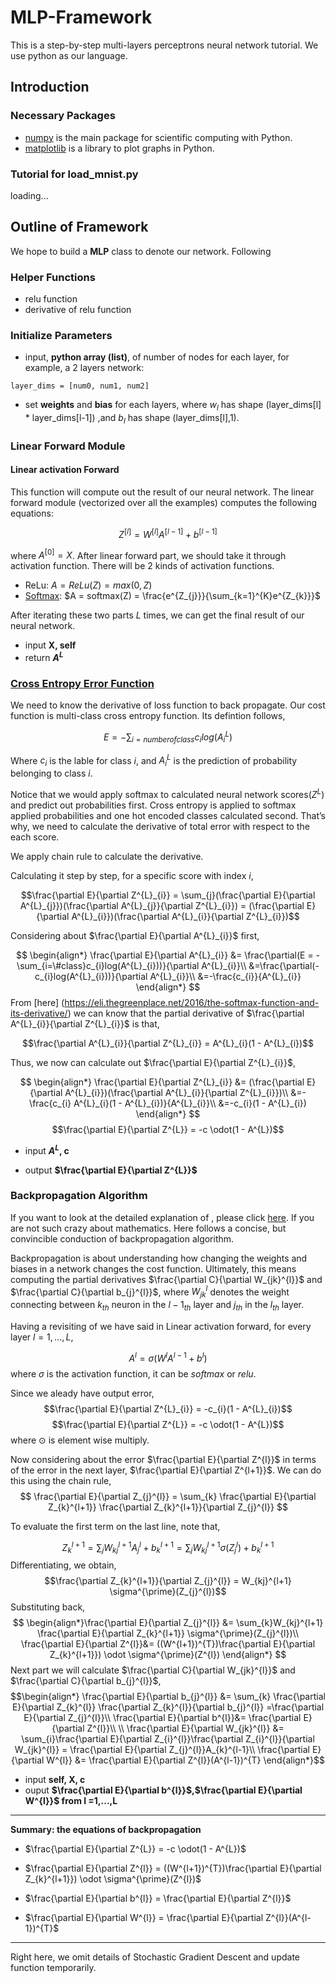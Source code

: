 # MLP-Framework
This is a step-by-step multi-layers perceptrons neural network tutorial. We use python as our language.
## Introduction
### Necessary Packages 
* [numpy](http://www.numpy.org/) is the main package for scientific computing with Python. 
* [matplotlib](http://matplotlib.org) is a library to plot graphs in Python.

### Tutorial for load_mnist.py
loading...

## Outline of Framework
We hope to build a **MLP** class to denote our network. Following 
### Helper Functions

* relu function
* derivative of relu function

### Initialize Parameters
* input, **python array (list)**, of number of nodes for each layer, for example, a 2 layers network:  
```
layer_dims = [num0, num1, num2]
```
* set **weights** and **bias** for each layers, where $w_{l}$ has shape (layer_dims[l] * layer_dims[l-1]) ,and $b_{l}$ has shape (layer_dims[l],1).   

### Linear Forward Module
#### Linear activation Forward
This function will compute out the result of our neural network. The linear forward module (vectorized over all the examples) computes the following equations:

$$Z^{[l]} = W^{[l]}A^{[l-1]} + b^{[l-1]}$$

where $A^{[0]} = X$. After linear forward part, we should take it through activation function. There will be 2 kinds of activation functions.


* ReLu: $A = ReLu(Z) = max(0, Z)$
* [Softmax](https://en.wikipedia.org/wiki/Softmax_function): $A = softmax(Z) = \frac{e^{Z_{j}}}{\sum_{k=1}^{K}e^{Z_{k}}}$ 

After iterating these two parts $L$ times, we can get the final result of our neural network.

* input **X, self**
* return **$A^{L}$**

### [Cross Entropy Error Function](https://sefiks.com/2017/12/17/a-gentle-introduction-to-cross-entropy-loss-function/)

We need to know the derivative of loss function to back propagate. Our cost function is multi-class cross entropy function. Its defintion follows, 

$$E = -\sum_{i=number of class}c_{i}log(A^{L}_{i})$$ 

Where $c_{i}$ is the lable for class $i$, and $A^{L}_{i}$ is the prediction of probability belonging to class $i$.

Notice that we would apply softmax to calculated neural network scores($Z^{L}$) and predict out probabilities first. Cross entropy is applied to softmax applied probabilities and one hot encoded classes calculated second. That’s why, we need to calculate the derivative of total error with respect to the each score.  


We apply chain rule to calculate the derivative.


Calculating it step by step, for a specific score with index $i$, 

$$\frac{\partial E}{\partial Z^{L}_{i}} = \sum_{j}(\frac{\partial E}{\partial A^{L}_{j}})(\frac{\partial A^{L}_{j}}{\partial Z^{L}_{i}}) = (\frac{\partial E}{\partial A^{L}_{i}})(\frac{\partial A^{L}_{i}}{\partial Z^{L}_{i}})$$

Considering about $\frac{\partial E}{\partial A^{L}_{i}}$ first, 

$$
\begin{align*}
\frac{\partial E}{\partial A^{L}_{i}} &= \frac{\partial(E = -\sum_{i=\#class}c_{i}log(A^{L}_{i}))}{\partial A^{L}_{i}}\\
&=\frac{\partial(-c_{i}log(A^{L}_{i}))}{\partial A^{L}_{i}}\\
&=-\frac{c_{i}}{A^{L}_{i}}
\end{align*}
$$
From [here] (https://eli.thegreenplace.net/2016/the-softmax-function-and-its-derivative/) we can know that the partial derivative of $\frac{\partial A^{L}_{i}}{\partial Z^{L}_{i}}$ is that,

$$\frac{\partial A^{L}_{i}}{\partial Z^{L}_{i}} = A^{L}_{i}(1 - A^{L}_{i})$$

Thus, we now can calculate out $\frac{\partial E}{\partial Z^{L}_{i}}$, 

$$
\begin{align*}
\frac{\partial E}{\partial Z^{L}_{i}} &= (\frac{\partial E}{\partial A^{L}_{i}})(\frac{\partial A^{L}_{i}}{\partial Z^{L}_{i}})\\
&=-\frac{c_{i} A^{L}_{i}(1 - A^{L}_{i})}{A^{L}_{i}}\\
&=-c_{i}(1 - A^{L}_{i})
\end{align*}
$$
$$\frac{\partial E}{\partial Z^{L}} = -c \odot(1 - A^{L})$$

* input **$A^{L}$, c**

* output **$\frac{\partial E}{\partial Z^{L}}$**

### Backpropagation Algorithm
If you want to look at the detailed explanation of , please click [here](http://neuralnetworksanddeeplearning.com/chap2.html#proof_of_the_four_fundamental_equations_(optional)). If you are not such crazy about mathematics. Here follows a concise, but convincible conduction of backpropagation algorithm.

Backpropagation is about understanding how changing the weights and biases in a network changes the cost function. Ultimately, this means computing the partial derivatives $\frac{\partial C}{\partial W_{jk}^{l}}$ and $\frac{\partial C}{\partial b_{j}^{l}}$, where $W_{jk}^{l}$ denotes the weight connecting between $k_{th}$ neuron in the $l-1_{th}$ layer and $j_{th}$ in the $l_{th}$ layer.

Having a revisiting of we have said in Linear activation forward, for every layer $l = 1,...,L$,

$$A^{l} = \sigma (W^{l}A^{l-1} + b^{l})$$
where $\sigma$ is the activation function, it can be $softmax$ or $relu$. 

Since we aleady have output error,
$$\frac{\partial E}{\partial Z^{L}_{i}} = -c_{i}(1 - A^{L}_{i})$$
$$\frac{\partial E}{\partial Z^{L}} = -c \odot(1 - A^{L})$$
where $\odot$ is element wise multiply.

Now considering about the error $\frac{\partial E}{\partial Z^{l}}$ in terms of the error in the next layer, $\frac{\partial E}{\partial Z^{l+1}}$. We can do this using the chain rule,
$$
\frac{\partial E}{\partial Z_{j}^{l}} = \sum_{k} \frac{\partial E}{\partial Z_{k}^{l+1}} \frac{\partial Z_{k}^{l+1}}{\partial Z_{j}^{l}}
$$ 

To evaluate the first term on the last line, note that,

$$Z_{k}^{l+1} = \sum_{j}W_{kj}^{l+1}A_{j}^{l} + b_{k}^{l+1} = \sum_{j}W_{kj}^{l+1}\sigma(Z_{j}^{l}) + b_{k}^{l+1}$$
Differentiating, we obtain,
$$\frac{\partial Z_{k}^{l+1}}{\partial Z_{j}^{l}} = W_{kj}^{l+1} \sigma^{\prime}(Z_{j}^{l})$$
Substituting back,
$$
\begin{align*}\frac{\partial E}{\partial Z_{j}^{l}} &= \sum_{k}W_{kj}^{l+1} \frac{\partial E}{\partial Z_{k}^{l+1}} \sigma^{\prime}(Z_{j}^{l})\\
\frac{\partial E}{\partial Z^{l}}&= ((W^{l+1})^{T})\frac{\partial E}{\partial Z_{k}^{l+1}}) \odot \sigma^{\prime}(Z^{l})
\end{align*}
$$
Next part we will calculate $\frac{\partial C}{\partial W_{jk}^{l}}$ and $\frac{\partial C}{\partial b_{j}^{l}}$,
$$\begin{align*}
\frac{\partial E}{\partial b_{j}^{l}} &= \sum_{k} \frac{\partial E}{\partial Z_{k}^{l}} \frac{\partial Z_{k}^{l}}{\partial b_{j}^{l}} =\frac{\partial E}{\partial Z_{j}^{l}}\\
\frac{\partial E}{\partial b^{l}}&= \frac{\partial E}{\partial Z^{l}}\\
\\
\frac{\partial E}{\partial W_{jk}^{l}} &= \sum_{i}\frac{\partial E}{\partial Z_{i}^{l}}\frac{\partial Z_{i}^{l}}{\partial W_{jk}^{l}} = \frac{\partial E}{\partial Z_{j}^{l}}A_{k}^{l-1}\\
\frac{\partial E}{\partial W^{l}} &=  \frac{\partial E}{\partial Z^{l}}(A^{l-1})^{T}
\end{align*}$$ 

* input **self, X, c**
* ouput **$\frac{\partial E}{\partial b^{l}}$,$\frac{\partial E}{\partial W^{l}}$ from l =1,...,L**

---
**Summary: the equations of backpropagation**

* $\frac{\partial E}{\partial Z^{L}} = -c \odot(1 - A^{L})$

* $\frac{\partial E}{\partial Z^{l}} = ((W^{l+1})^{T})\frac{\partial E}{\partial Z_{k}^{l+1}}) \odot \sigma^{\prime}(Z^{l})$
* $\frac{\partial E}{\partial b^{l}} = \frac{\partial E}{\partial Z^{l}}$
* $\frac{\partial E}{\partial W^{l}} =  \frac{\partial E}{\partial Z^{l}}(A^{l-1})^{T}$


---
Right here, we omit details of Stochastic Gradient Descent and update function temporarily.
